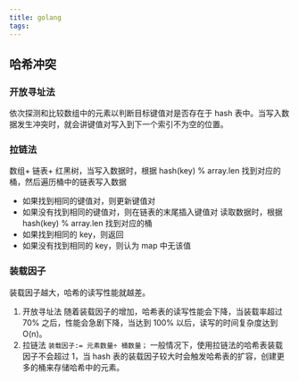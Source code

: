 ```yaml
---
title: golang
tags:
---
```


## 哈希冲突
### 开放寻址法
依次探测和比较数组中的元素以判断目标键值对是否存在于 hash 表中。当写入数据发生冲突时，就会讲键值对写入到下一个索引不为空的位置。
### 拉链法
数组+ 链表+ 红黑树，当写入数据时，根据 hash(key) % array.len 找到对应的桶，然后遍历桶中的链表写入数据
+ 如果找到相同的键值对，则更新键值对
+ 如果没有找到相同的键值对，则在链表的末尾插入键值对
读取数据时，根据 hash(key) % array.len 找到对应的桶
+ 如果找到相同的 key，则返回
+ 如果没有找到相同的 key，则认为 map 中无该值

### 装载因子
装载因子越大，哈希的读写性能就越差。
1. 开放寻址法
随着装载因子的增加，哈希表的读写性能会下降，当装载率超过 70% 之后，性能会急剧下降，当达到 100% 以后，读写的时间复杂度达到 O(n)。
2. 拉链法
`装载因子:= 元素数量÷ 桶数量；`
一般情况下，使用拉链法的哈希表装载因子不会超过 1，当 hash 表的装载因子较大时会触发哈希表的扩容，创建更多的桶来存储哈希中的元素。


